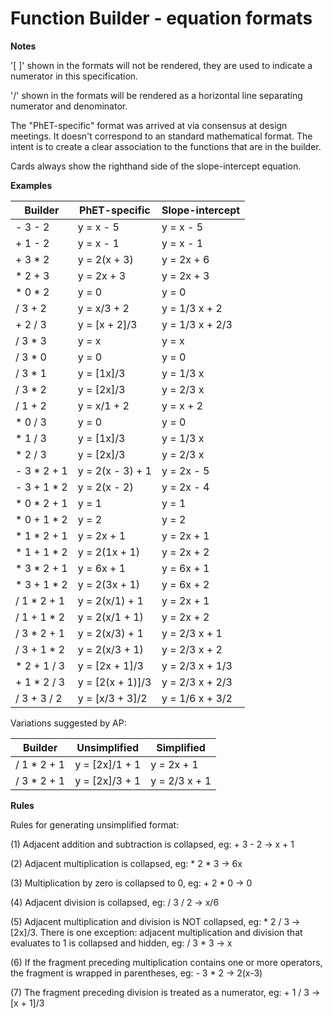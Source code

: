 Function Builder - equation formats
=============

**Notes**

'[ ]' shown in the formats will not be rendered, they are used to indicate a numerator in this specification.

'/' shown in the formats will be rendered as a horizontal line separating numerator and denominator.

The "PhET-specific" format was arrived at via consensus at design meetings. It doesn't correspond to an standard mathematical format. The intent is to create a clear association to the functions that are in the builder.

Cards always show the righthand side of the slope-intercept equation.

**Examples**

| Builder | PhET-specific | Slope-intercept |
| ------------- | ------------- | ------------- |
- 3 - 2	| y = x - 5 | y = x - 5 |
+ 1 - 2	| y = x - 1	| y = x - 1 |
+ 3 * 2	| y = 2(x + 3) | y = 2x + 6 |
* 2 + 3	| y = 2x + 3|  y = 2x + 3 |
* 0 * 2	| y = 0|  y = 0 |
/ 3 + 2 | y = x/3 + 2| y = 1/3 x + 2 |
+ 2 / 3 | y = [x + 2]/3 | y = 1/3 x + 2/3 |
/ 3 * 3 | y = x | y = x |
/ 3 * 0 | y = 0 | y = 0 |
/ 3 * 1 | y = [1x]/3 | y = 1/3 x |
/ 3 * 2 | y = [2x]/3 | y = 2/3 x |
/ 1 + 2 | y = x/1 + 2 | y = x + 2 |
* 0 / 3 | y = 0 | y = 0 |
* 1 / 3 | y = [1x]/3 | y = 1/3 x |
* 2 / 3 | y = [2x]/3 | y = 2/3 x |
- 3 * 2 + 1 | y = 2(x - 3) + 1 | y = 2x - 5 |
- 3 + 1 * 2 | y = 2(x - 2) | y = 2x - 4 |
* 0 * 2 + 1 | y = 1 | y = 1 |
* 0 + 1 * 2 | y = 2 | y = 2 |
* 1 * 2 + 1 | y = 2x + 1 | y = 2x + 1 |
* 1 + 1 * 2 | y = 2(1x + 1) | y = 2x + 2 |
* 3 * 2 + 1 | y = 6x + 1 | y = 6x + 1 |
* 3 + 1 * 2 | y = 2(3x + 1) | y = 6x + 2 |
/ 1 * 2 + 1 |  y = 2(x/1) + 1 | y = 2x + 1 |
/ 1 + 1 * 2 | y = 2(x/1 + 1) | y = 2x + 2 |
/ 3 * 2 + 1 | y = 2(x/3) + 1 | y = 2/3 x + 1 |
/ 3 + 1 * 2 | y = 2(x/3 + 1) | y = 2/3 x + 2 |
* 2 + 1 / 3 | y = [2x + 1]/3 | y = 2/3 x + 1/3 |
+ 1 * 2 / 3 | y = [2(x + 1)]/3 | y = 2/3 x + 2/3 |
/ 3 + 3 / 2 | y = [x/3 + 3]/2 | y = 1/6 x + 3/2 |

Variations suggested by AP:

| Builder  | Unsimplified | Simplified |
| ------------- | ------------- | ------------- |
/ 1 * 2 + 1 | y = [2x]/1 + 1 | y = 2x + 1 |
/ 3 * 2 + 1 | y = [2x]/3 + 1 | y = 2/3 x + 1 |

**Rules**

Rules for generating unsimplified format:

(1) Adjacent addition and subtraction is collapsed, eg: + 3 - 2 → x + 1

(2) Adjacent multiplication is collapsed, eg: * 2 * 3 → 6x

(3) Multiplication by zero is collapsed to 0, eg: + 2 * 0 → 0

(4) Adjacent division is collapsed, eg: / 3 / 2 → x/6

(5) Adjacent multiplication and division is NOT collapsed, eg: * 2 / 3 → [2x]/3.  There is one exception: adjacent multiplication and division that evaluates to 1 is collapsed and hidden, eg: / 3 * 3 → x

(6) If the fragment preceding multiplication contains one or more operators, the fragment is wrapped in parentheses, eg: - 3 * 2 → 2(x-3)

(7) The fragment preceding division is treated as a numerator, eg: + 1 / 3 → [x + 1]/3
